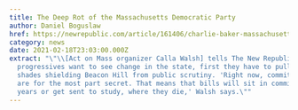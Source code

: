 ```yaml
---
title: The Deep Rot of the Massachusetts Democratic Party
author: Daniel Boguslaw
href: https://newrepublic.com/article/161406/charlie-baker-massachusetts-democratic-party-failure
category: news
date: 2021-02-18T23:03:00.000Z
extract: "\"\\[Act on Mass organizer Calla Walsh] tells The New Republic that if
  progressives want to see change in the state, first they have to pull back the
  shades shielding Beacon Hill from public scrutiny. 'Right now, committee votes
  are for the most part secret. That means that bills will sit in committee for
  years or get sent to study, where they die,' Walsh says.\""
---
```


